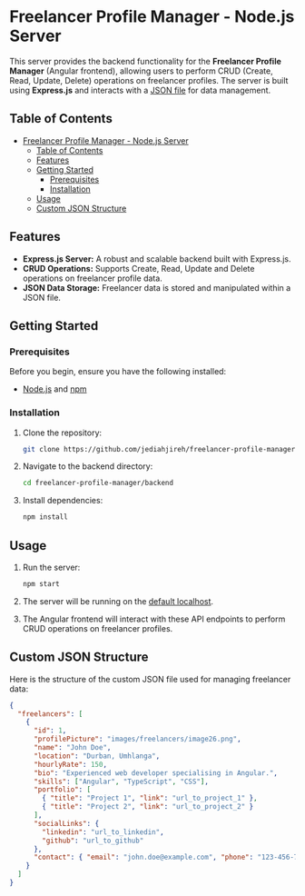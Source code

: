 # Freelancer Profile Manager - Node.js Server

This server provides the backend functionality for the **Freelancer Profile Manager** (Angular frontend), allowing users to perform CRUD (Create, Read, Update, Delete) operations on freelancer profiles. The server is built using **Express.js** and interacts with a [JSON file](/freelancers.json) for data management.

## Table of Contents

- [Freelancer Profile Manager - Node.js Server](#freelancer-profile-manager---nodejs-server)
  - [Table of Contents](#table-of-contents)
  - [Features](#features)
  - [Getting Started](#getting-started)
    - [Prerequisites](#prerequisites)
    - [Installation](#installation)
  - [Usage](#usage)
  - [Custom JSON Structure](#custom-json-structure)

## Features

- **Express.js Server:** A robust and scalable backend built with Express.js.
- **CRUD Operations:** Supports Create, Read, Update and Delete operations on freelancer profile data.
- **JSON Data Storage:** Freelancer data is stored and manipulated within a JSON file.

## Getting Started

### Prerequisites

Before you begin, ensure you have the following installed:

- [Node.js](https://nodejs.org/) and [npm](https://www.npmjs.com/)

### Installation

1. Clone the repository:

   ```zsh
   git clone https://github.com/jediahjireh/freelancer-profile-manager.git
   ```

2. Navigate to the backend directory:

   ```zsh
   cd freelancer-profile-manager/backend
   ```

3. Install dependencies:

   ```zsh
   npm install
   ```

## Usage

1. Run the server:

   ```zsh
   npm start
   ```

2. The server will be running on the [default localhost](http://localhost:3000/).

3. The Angular frontend will interact with these API endpoints to perform CRUD operations on freelancer profiles.

## Custom JSON Structure

Here is the structure of the custom JSON file used for managing freelancer data:

```json
{
  "freelancers": [
    {
      "id": 1,
      "profilePicture": "images/freelancers/image26.png",
      "name": "John Doe",
      "location": "Durban, Umhlanga",
      "hourlyRate": 150,
      "bio": "Experienced web developer specialising in Angular.",
      "skills": ["Angular", "TypeScript", "CSS"],
      "portfolio": [
        { "title": "Project 1", "link": "url_to_project_1" },
        { "title": "Project 2", "link": "url_to_project_2" }
      ],
      "socialLinks": {
        "linkedin": "url_to_linkedin",
        "github": "url_to_github"
      },
      "contact": { "email": "john.doe@example.com", "phone": "123-456-7890" }
    }
  ]
}
```
